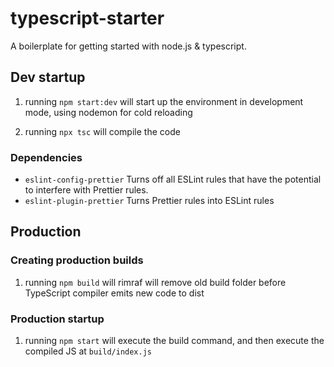 # typescript-starter

A boilerplate for getting started with node.js &amp; typescript.

## Dev startup

1. running `npm start:dev` will start up the environment in development mode, using nodemon for cold reloading

2. running `npx tsc` will compile the code

### Dependencies

- `eslint-config-prettier` Turns off all ESLint rules that have the potential to interfere with Prettier rules.
- `eslint-plugin-prettier` Turns Prettier rules into ESLint rules

## Production

### Creating production builds

1. running `npm build` will rimraf will remove old build folder before TypeScript compiler emits new code to dist

### Production startup

1. running `npm start` will execute the build command, and then execute the compiled JS at `build/index.js`
